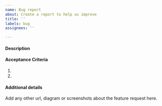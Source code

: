 ```yaml
---
name: Bug report
about: Create a report to help us improve
title: ''
labels: bug
assignees: ''

---
```


#### Description


#### Acceptance Criteria
1.
2.

#### Additional details
Add any other url, diagram or screenshots about the feature request here.
